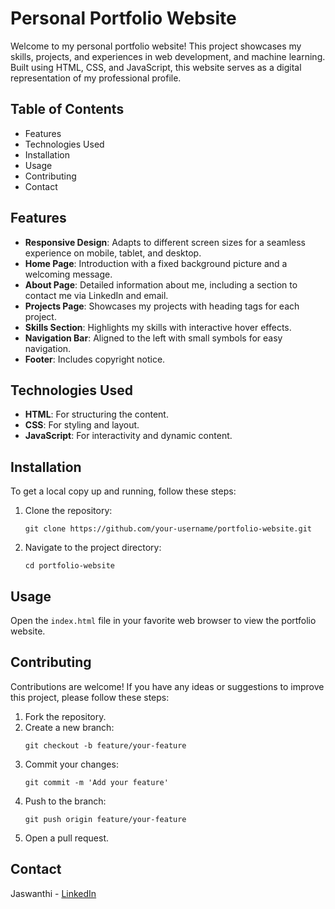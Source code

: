 # Personal Portfolio Website

Welcome to my personal portfolio website! This project showcases my skills, projects, and experiences in web development, and machine learning. Built using HTML, CSS, and JavaScript, this website serves as a digital representation of my professional profile.

## Table of Contents

- Features
- Technologies Used
- Installation
- Usage
- Contributing
- Contact
## Features

- **Responsive Design**: Adapts to different screen sizes for a seamless experience on mobile, tablet, and desktop.
- **Home Page**: Introduction with a fixed background picture and a welcoming message.
- **About Page**: Detailed information about me, including a section to contact me via LinkedIn and email.
- **Projects Page**: Showcases my projects with heading tags for each project.
- **Skills Section**: Highlights my skills with interactive hover effects.
- **Navigation Bar**: Aligned to the left with small symbols for easy navigation.
- **Footer**: Includes copyright notice.

## Technologies Used

- **HTML**: For structuring the content.
- **CSS**: For styling and layout.
- **JavaScript**: For interactivity and dynamic content.

## Installation

To get a local copy up and running, follow these steps:

1. Clone the repository:
   ```
   git clone https://github.com/your-username/portfolio-website.git
   ```
2. Navigate to the project directory:
   ```
   cd portfolio-website
   ```
## Usage

Open the `index.html` file in your favorite web browser to view the portfolio website.

## Contributing
Contributions are welcome! If you have any ideas or suggestions to improve this project, please follow these steps:

1. Fork the repository.
2. Create a new branch:
   ```
   git checkout -b feature/your-feature
   ```
3. Commit your changes:
   ```
   git commit -m 'Add your feature'
   ```
4. Push to the branch:
   ```
   git push origin feature/your-feature
   ```
5. Open a pull request.

## Contact

Jaswanthi - [LinkedIn](https://www.linkedin.com/in/jaswanthi-mani-gayathri/) 
